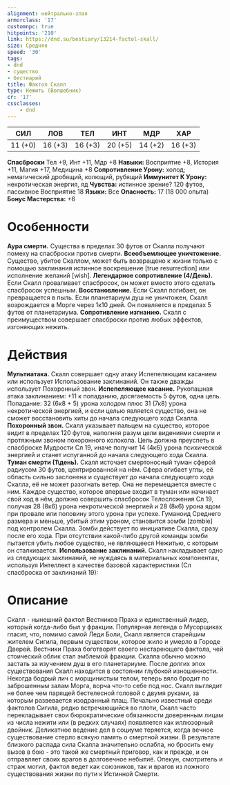 ```yaml
---
alignment: нейтрально-злая
armorclass: '17'
customnpc: true
hitpoints: '210'
link: https://dnd.su/bestiary/13214-factol-skall/
size: Средняя
speed: '30'
tags:
- dnd
- существо
- бестиарий
title: Фактол Скалл
type: Нежить (Волшебник)
cr: '17'
cssclasses:
    - dnd
---
```



| СИЛ | ЛОВ | ТЕЛ | ИНТ | МДР | ХАР |
|---|---|---|---|---|---|
| 11 (+0) | 16 (+3) | 16 (+3) | 20 (+5) | 14 (+2) | 16 (+3) |
**Спасброски** Тел +9, Инт +11, Мдр +8
**Навыки:** Восприятие +8, История +11, Магия +17, Медицина +8
**Сопротивление Урону:** холод; немагический дробящий, колющий, рубящий
**Иммунитет К Урону:** некротическая энергия, яд
**Чувства:** истинное зрение? 120 футов, пассивное Восприятие 18
**Языки:** Все
**Опасность:** 17 (18 000 опыта)
**Бонус Мастерства:** +6


# Особенности
**Аура смерти.** Существа в пределах 30 футов от Скалла получают помеху на спасброски против смерти.
**Всеобъемлющее уничтожение.** Существо, убитое Скаллом, может быть возвращено к жизни только с помощью заклинания истинное воскрешение [true resurrection] или исполнение желаний [wish].
**Легендарное сопротивление (4/День).** Если Скалл проваливает спасбросок, он может вместо этого сделать спасбросок успешным.
**Восстановление.** Если Скалл погибает, он превращается в пыль. Если планетариум душ не уничтожен, Скалл возрождается в Морге через 1к10 дней. Он появляется в пределах 5 футов от планетариума.
**Сопротивление изгнанию.** Скалл с преимуществом совершает спасброски против любых эффектов, изгоняющих нежить.


# Действия
**Мультиатака.** Скалл совершает одну атаку Испепеляющим касанием или использует Использование заклинаний. Он также дважды использует Похоронный звон.
**Испепеляющее касание.** Рукопашная атака заклинанием: +11 к попаданию, досягаемость 5 футов, одна цель. Попадание: 32 (6к8 + 5) урона холодом плюс 31 (7к8) урона некротической энергией, и если целью является существо, она не сможет восстановить хиты до начала следующего хода Скалла.
**Похоронный звон.** Скалл указывает пальцем на существо, которое видит в пределах 120 футов, наполняя разум цели видениями смерти и протяжным звоном похоронного колокола. Цель должна преуспеть в спасброске Мудрости Сл 19, иначе получит 14 (4к6) урона психической энергией и станет испуганной до начала следующего хода Скалла.
**Туман смерти (1\день).** Скалл источает смертоносный туман сферой радиусом 30 футов, центрированной на нём. Сфера огибает углы, её область сильно заслонена и существует до начала следующего хода Скалла, её не может разогнать ветер. Она не перемещается вместе с ним. Каждое существо, которое впервые входит в туман или начинает свой ход в нём, должно совершить спасбросок Телосложения Сл 19, получая 28 (8к6) урона некротической энергией и 28 (8к6) урона ядом при провале или половину этого урона при успехе. Гуманоид Среднего размера и меньше, убитый этим уроном, становится зомби [zombie] под контролем Скалла. Зомби действует по инициативе Скалла, сразу после его хода. При отсутствии какой-либо другой команды зомби пытается убить любое существо, не являющееся Нежитью, с которым он сталкивается.
**Использование заклинаний.** Скалл накладывает одно из следующих заклинаний, не нуждаясь в материальных компонентах, используя Интеллект в качестве базовой характеристики (Сл спасброска от заклинаний 19):


# Описание
Скалл - нынешний фактол Вестников Праха и единственный лидер, который когда-либо был у фракции. Популярная легенда о Мусорщиках гласит, что, помимо самой Леди Боли, Скалл является старейшим жителем Сигила, первым существом, которое жило и умерло в Городе Дверей. Вестники Праха боготворят своего нестареющего фактола, чей стоический облик стал эмблемой фракции. Скалла обычно можно застать за изучением душ в его планетариуме. После долгих эпох существования Скалл находится в состоянии глубокой изношенности. Некогда бодрый лич с морщинистым телом, теперь вяло бродит по заброшенным залам Морга, ворча что-то себе под нос. Скалл выглядит не более чем парящей бестелесной головой с двумя руками, за которым развевается изодранный плащ. Печально известный среди фактолов Сигила, редко встречающийся во плоти, Скалл часто перекладывает свои бюрократические обязанности доверенным лицам из числа нежити или (в редких случаях) появляется как иллюзорный двойник. Деликатное ведение дел в социуме теряется, когда вечное существование стерло всякую память о смертной жизни.  В результате близкого распада сила Скалла значительно ослабла, но бросить ему вызов в бою - это такой же смертный приговор, как и прежде, и он отправляет своих врагов в долговечное небытиё. Опекун, смотритель и страж могил, фактол ведет как союзников, так и врагов из ложного существования жизни по пути к Истинной Смерти.
